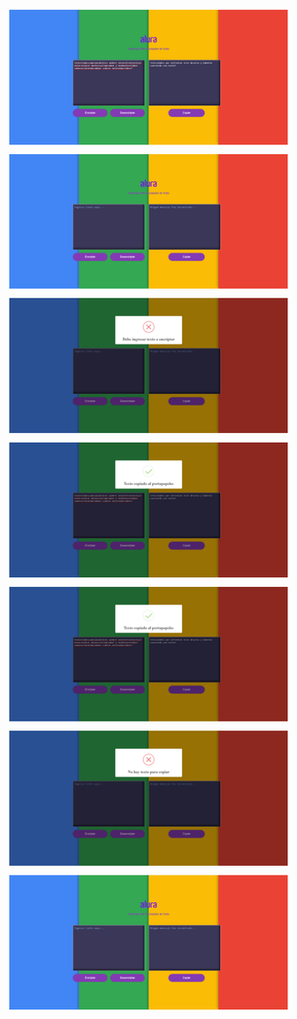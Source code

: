![](imagenes/uno.jpg)

![](imagenes/dos.jpg)

![](imagenes/tres.jpg)

![](imagenes/cuatro.jpg)

![](imagenes/cinco.jpg)

![](imagenes/seis.jpg)

![](imagenes/siete.jpg)
